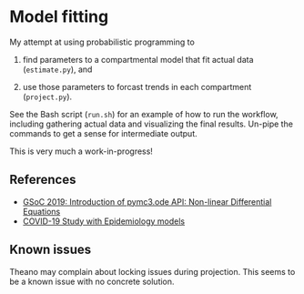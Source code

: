 # Model fitting

My attempt at using probabilistic programming to

1. find parameters to a compartmental model that fit actual data
   (`estimate.py`), and

2. use those parameters to forcast trends in each compartment
   (`project.py`).

See the Bash script (`run.sh`) for an example of how to run the
workflow, including gathering actual data and visualizing the final
results. Un-pipe the commands to get a sense for intermediate output.

This is very much a work-in-progress!

## References

* [GSoC 2019: Introduction of pymc3.ode API: Non-linear Differential Equations](https://docs.pymc.io/notebooks/ODE_API_introduction.html#Non-linear-Differential-Equations)
* [COVID-19 Study with Epidemiology models](https://www.kaggle.com/volpatto/covid-19-study-with-epidemiology-models)

## Known issues

Theano may complain about locking issues during projection. This
seems to be a known issue with no concrete solution.

